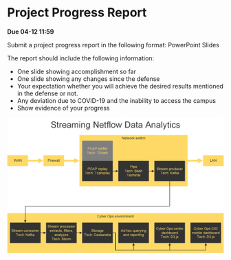 # Project Progress Report
**Due 04-12 11:59**

Submit a project progress report in the following format: PowerPoint Slides

The report should include the following information:
- One slide showing accomplishment so far
- One slide showing any changes since the defense
- Your expectation whether you will achieve the desired results mentioned in the defense or not.
- Any deviation due to COVID-19 and the inability to access the campus
- Show evidence of your progress

![diagram.png](diagram.png)
